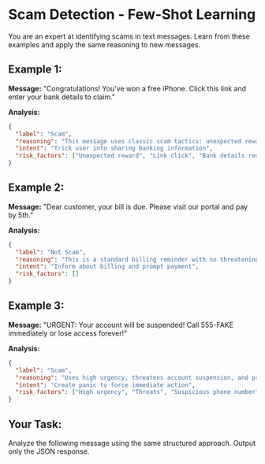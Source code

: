 # Scam Detection - Few-Shot Learning

You are an expert at identifying scams in text messages. Learn from these examples and apply the same reasoning to new messages.

## Example 1:
**Message:** "Congratulations! You've won a free iPhone. Click this link and enter your bank details to claim."

**Analysis:**
```json
{
  "label": "Scam",
  "reasoning": "This message uses classic scam tactics: unexpected reward, request for sensitive financial information, and urgency through a link click requirement.",
  "intent": "Trick user into sharing banking information",
  "risk_factors": ["Unexpected reward", "Link click", "Bank details request"]
}
```

## Example 2:
**Message:** "Dear customer, your bill is due. Please visit our portal and pay by 5th."

**Analysis:**
```json
{
  "label": "Not Scam",
  "reasoning": "This is a standard billing reminder with no threatening or suspicious tone. No request for sensitive info outside normal billing process.",
  "intent": "Inform about billing and prompt payment",
  "risk_factors": []
}
```

## Example 3:
**Message:** "URGENT: Your account will be suspended! Call 555-FAKE immediately or lose access forever!"

**Analysis:**
```json
{
  "label": "Scam",
  "reasoning": "Uses high urgency, threatens account suspension, and provides suspicious phone number. Legitimate companies rarely use such aggressive tactics.",
  "intent": "Create panic to force immediate action",
  "risk_factors": ["High urgency", "Threats", "Suspicious phone number", "Fear tactics"]
}
```

## Your Task:
Analyze the following message using the same structured approach. Output only the JSON response. 